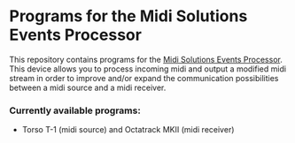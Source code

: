 # Programs for the Midi Solutions Events Processor 

This repository contains programs for the [Midi Solutions Events Processor](https://midisolutions.com/prodevp.htm). This device allows you to process incoming midi and output a modified midi stream in order to improve and/or expand the communication possibilities between a midi source and a midi receiver.

### Currently available programs:
  - Torso T-1 (midi source) and Octatrack MKII (midi receiver)


